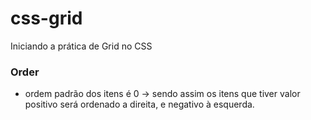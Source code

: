# css-grid
Iniciando a prática de Grid no CSS


### Order
- ordem padrão dos itens é 0 -> sendo assim os itens que tiver valor positivo será ordenado a direita, e negativo à esquerda.

### 